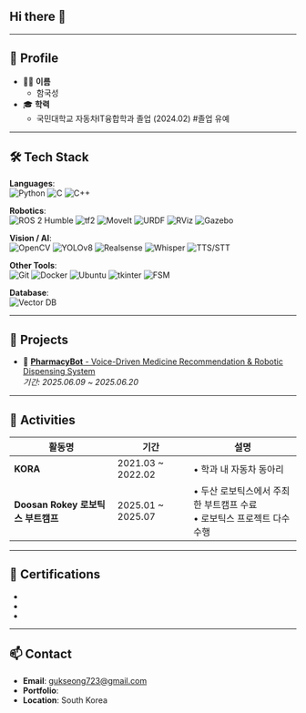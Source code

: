 ## Hi there 👋

---

## 🧩 Profile

- 👩‍🎓 **이름**
  - 함국성
- 🎓 **학력**
  - 국민대학교 자동차IT융합학과 졸업 (2024.02) #졸업 유예

---

## 🛠 Tech Stack

**Languages**: <br>
![Python](https://img.shields.io/badge/Python-3776AB?style=flat_square&logo=python&logoColor=white) ![C](https://img.shields.io/badge/C-A8B9CC?style=flat_square&logo=c&logoColor=white) ![C++](https://img.shields.io/badge/C++-00599C?style=flat_square&logo=c%2B%2B&logoColor=white)

**Robotics**:  
![ROS 2 Humble](https://img.shields.io/badge/ROS2-Humble-blue?style=flat_square&logo=ros&logoColor=white) ![tf2](https://img.shields.io/badge/tf2-22314E?style=flat_square&logo=ros&logoColor=white) ![MoveIt](https://img.shields.io/badge/MoveIt-00BFFF?style=flat_square&logo=moveit&logoColor=white) ![URDF](https://img.shields.io/badge/URDF-FFDD00?style=flat_square) ![RViz](https://img.shields.io/badge/RViz-772953?style=flat_square) ![Gazebo](https://img.shields.io/badge/Gazebo-888888?style=flat_square&logo=gazebo&logoColor=white)

**Vision / AI**:  
![OpenCV](https://img.shields.io/badge/OpenCV-5C3EE8?style=flat_square&logo=opencv&logoColor=white) ![YOLOv8](https://img.shields.io/badge/YOLOv8-FF1493?style=flat_square) ![Realsense](https://img.shields.io/badge/Intel%20Realsense-0071C5?style=flat_square&logo=intel&logoColor=white) ![Whisper](https://img.shields.io/badge/Whisper-7B68EE?style=flat_square) ![TTS/STT](https://img.shields.io/badge/TTS/STT-1E90FF?style=flat_square)

**Other Tools**:  
![Git](https://img.shields.io/badge/Git-F05032?style=flat_square&logo=git&logoColor=white) ![Docker](https://img.shields.io/badge/Docker-2496ED?style=flat_square&logo=docker&logoColor=white) ![Ubuntu](https://img.shields.io/badge/Ubuntu-E95420?style=flat_square&logo=ubuntu&logoColor=white) ![tkinter](https://img.shields.io/badge/tkinter-FFB6C1?style=flat_square) ![FSM](https://img.shields.io/badge/FSM%20Design-556B2F?style=flat_square)

**Database**:  
![Vector DB](https://img.shields.io/badge/Vector%20DB-1DBF73?style=flat_square)

---

## 📜 Projects

- 💊 [**PharmacyBot** - Voice-Driven Medicine Recommendation & Robotic Dispensing System](https://github.com/Rokey-D-3/pharmacy_main)  
  _기간: 2025.06.09 ~ 2025.06.20_

---

## 🎒 Activities
  | 활동명 | 기간 | 설명 |
  |--------|------|------|
  | **KORA**| 2021.03 ~ 2022.02 | • 학과 내 자동차 동아리 |
  | **Doosan Rokey 로보틱스 부트캠프** | 2025.01 ~ 2025.07 | • 두산 로보틱스에서 주최한 부트캠프 수료<br>• 로보틱스 프로젝트 다수 수행 |

---

## 📄 Certifications

- 
- 
- 

---

## 📫 Contact

- **Email**: gukseong723@gmail.com
- **Portfolio**: 
- **Location**: South Korea  
  
